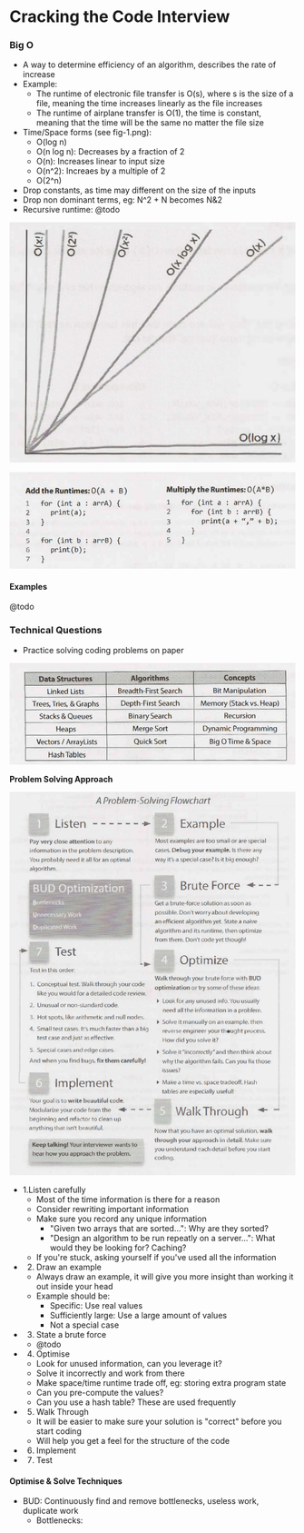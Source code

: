 # Cracking the Code Interview

### Big O

* A way to determine efficiency of an algorithm, describes the rate of increase
* Example:
  * The runtime of electronic file transfer is O\(s\), where s is the size of a file, meaning the time increases linearly as the file increases
  * The runtime of airplane transfer is O\(1\), the time is constant, meaning that the time will be the same no matter the file size
* Time/Space forms \(see fig-1.png\):
  * O\(log n\)
  * O\(n log n\): Decreases by a fraction of 2
  * O\(n\): Increases linear to input size
  * O\(n^2\): Increaes by a multiple of 2
  * O\(2^n\)
* Drop constants, as time may different on the size of the inputs
* Drop non dominant terms, eg: N^2 + N becomes N&2
* Recursive runtime: @todo

![Common runtimes](.gitbook/assets/fig-1.png)

![Adding/multiplying runtimes](.gitbook/assets/fig-2.png)

#### Examples

@todo

### Technical Questions

* Practice solving coding problems on paper

![Required knowledge](.gitbook/assets/fig-3.png)

**Problem Solving Approach**

![Problem solving flow chart](.gitbook/assets/fig-4.png)

* 1.Listen carefully
  * Most of the time information is there for a reason
  * Consider rewriting important information
  * Make sure you record any unique information
    * "Given two arrays that are sorted...": Why are they sorted?
    * "Design an algorithm to be run repeatly on a server...": What would they be looking for? Caching?
  * If you're stuck, asking yourself if you've used all the information
* 2. Draw an example
  * Always draw an example, it will give you more insight than working it out inside your head
  * Example should be:
    * Specific: Use real values
    * Sufficiently large: Use a large amount of values
    * Not a special case
* 3. State a brute force
  * @todo
* 4. Optimise
  * Look for unused information, can you leverage it?
  * Solve it incorrectly and work from there
  * Make space/time runtime trade off, eg: storing extra program state
  * Can you pre-compute the values?
  * Can you use a hash table? These are used frequently
* 5. Walk Through
  * It will be easier to make sure your solution is "correct" before you start coding
  * Will help you get a feel for the structure of the code
* 6. Implement
* 7. Test

#### Optimise & Solve Techniques

* BUD: Continuously find and remove bottlenecks, useless work, duplicate work
  * Bottlenecks:

